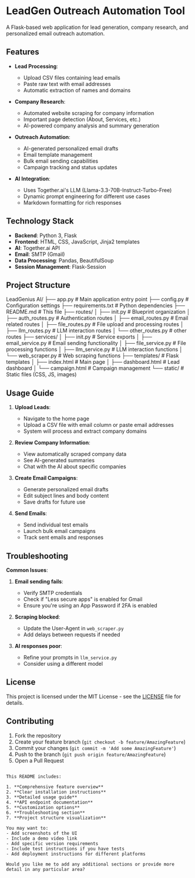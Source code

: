 # LeadGen Outreach Automation Tool

A Flask-based web application for lead generation, company research, and personalized email outreach automation.

## Features

- **Lead Processing**:
  - Upload CSV files containing lead emails
  - Paste raw text with email addresses
  - Automatic extraction of names and domains

- **Company Research**:
  - Automated website scraping for company information
  - Important page detection (About, Services, etc.)
  - AI-powered company analysis and summary generation

- **Outreach Automation**:
  - AI-generated personalized email drafts
  - Email template management
  - Bulk email sending capabilities
  - Campaign tracking and status updates

- **AI Integration**:
  - Uses Together.ai's LLM (Llama-3.3-70B-Instruct-Turbo-Free)
  - Dynamic prompt engineering for different use cases
  - Markdown formatting for rich responses

## Technology Stack

- **Backend**: Python 3, Flask
- **Frontend**: HTML, CSS, JavaScript, Jinja2 templates
- **AI**: Together.ai API
- **Email**: SMTP (Gmail)
- **Data Processing**: Pandas, BeautifulSoup
- **Session Management**: Flask-Session

## Project Structure

LeadGenius AI/
├── app.py # Main application entry point
├── config.py # Configuration settings
├── requirements.txt # Python dependencies
├── README.md # This file
├── routes/
│ ├── init.py # Blueprint organization
│ ├── auth_routes.py # Authentication routes
│ ├── email_routes.py # Email related routes
│ ├── file_routes.py # File upload and processing routes
│ ├── llm_routes.py # LLM interaction routes
│ └── other_routes.py # other routes
├── services/
│ ├── init.py # Service exports
│ ├── email_service.py # Email sending functionality
│ ├── file_service.py # File processing functions
│ ├── llm_service.py # LLM interaction functions
│ └── web_scraper.py # Web scraping functions
├── templates/ # Flask templates
│ ├── index.html # Main page
│ ├── dashboard.html # Lead dashboard
│ └── campaign.html # Campaign management
└── static/ # Static files (CSS, JS, images)

## Usage Guide

1. **Upload Leads**:
   - Navigate to the home page
   - Upload a CSV file with email column or paste email addresses
   - System will process and extract company domains

2. **Review Company Information**:
   - View automatically scraped company data
   - See AI-generated summaries
   - Chat with the AI about specific companies

3. **Create Email Campaigns**:
   - Generate personalized email drafts
   - Edit subject lines and body content
   - Save drafts for future use

4. **Send Emails**:
   - Send individual test emails
   - Launch bulk email campaigns
   - Track sent emails and responses

## Troubleshooting

**Common Issues**:

1. **Email sending fails**:
   - Verify SMTP credentials
   - Check if "Less secure apps" is enabled for Gmail
   - Ensure you're using an App Password if 2FA is enabled

2. **Scraping blocked**:
   - Update the User-Agent in `web_scraper.py`
   - Add delays between requests if needed

3. **AI responses poor**:
   - Refine your prompts in `llm_service.py`
   - Consider using a different model

## License

This project is licensed under the MIT License - see the [LICENSE](LICENSE) file for details.

## Contributing

1. Fork the repository
2. Create your feature branch (`git checkout -b feature/AmazingFeature`)
3. Commit your changes (`git commit -m 'Add some AmazingFeature'`)
4. Push to the branch (`git push origin feature/AmazingFeature`)
5. Open a Pull Request
```

This README includes:

1. **Comprehensive feature overview**
2. **Clear installation instructions**
3. **Detailed usage guide**
4. **API endpoint documentation**
5. **Customization options**
6. **Troubleshooting section**
7. **Project structure visualization**

You may want to:
- Add screenshots of the UI
- Include a demo video link
- Add specific version requirements
- Include test instructions if you have tests
- Add deployment instructions for different platforms

Would you like me to add any additional sections or provide more detail in any particular area?